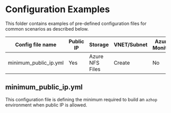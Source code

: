 # Configuration Examples
This folder contains examples of pre-defined configuration files for common scenarios as described below.


| Config file name         | Public IP | Storage         | VNET/Subnet | Azure Monitor | Alerting | Lustre | Slurm Accounting |
|--------------------------|-----------|-----------------|-------------|---------------|----------|--------|------------------|
| minimum_public_ip.yml    | Yes       | Azure NFS Files | Create      | No            | No       | No     | No               |


## minimum_public_ip.yml
This configuration file is defining the minimum required to build an `azhop` environment when public IP is allowed.
